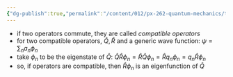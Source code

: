 ```yaml
---
{"dg-publish":true,"permalink":"/content/012/px-262-quantum-mechanics/term-1/c-the-basic-postulates/px-262-c6b-compatibility-of-operators/","noteIcon":"1","created":"2025-08-27T13:14:32.584+01:00","updated":"2024-12-15T15:04:38.000+00:00"}
---
```


- if two operators commute, they are called *compatible operators*
- for two compatible operators, $\hat Q, \hat R$ and a generic wave function: $\psi = \sum_{n}a_{n}\phi_{n}$
- take $\phi_{n}$ to be the eigenstate of $\hat Q:$ $\hat Q\hat R \phi_{n} = \hat R \hat  Q \phi_{n} = \hat R q_{n}\phi_{n} = q_{n}\hat R\phi_{n}$
- so, if operators are compatible, then $\hat R\phi_{n}$ is an eigenfunction of $\hat Q$ 